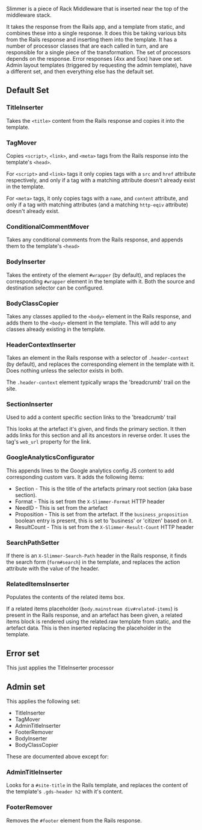 Slimmer is a piece of Rack Middleware that is inserted near the top of the middleware stack.

It takes the response from the Rails app, and a template from static, and combines these into a single response.  It does this be taking various bits from the Rails response and inserting them into the template.  It has a number of processor classes that are each called in turn, and are responsible for a single piece of the transformation.  The set of processors depends on the response.  Error responses (4xx and 5xx) have one set.  Admin layout templates (triggered by requesting the admin template), have a different set, and then everything else has the default set.

## Default Set

### TitleInserter

Takes the `<title>` content from the Rails response and copies it into the template.

### TagMover

Copies `<script>`, `<link>`, and `<meta>` tags from the Rails response into the template's `<head>`.

For `<script>` and `<link>` tags it only copies tags with a `src` and `href` attribute respectively, and only if a tag with a matching attribute doesn't already exist in the template.

For `<meta>` tags, it only copies tags with a `name`, and `content` attribute, and only if a tag with matching attributes (and a matching `http-eqiv` attribute) doesn't already exist.

### ConditionalCommentMover

Takes any conditional comments from the Rails response, and appends them to the template's `<head>`

### BodyInserter

Takes the entirety of the element `#wrapper` (by default), and replaces the corresponding `#wrapper` element in the template with it.  Both the source and destination selector can be configured.

### BodyClassCopier

Takes any classes applied to the `<body>` element in the Rails response, and adds them to the `<body>` element in the template.  This will add to any classes already existing in the template.

### HeaderContextInserter

Takes an element in the Rails response with a selector of `.header-context` (by default), and replaces the corresponding element in the template with it.  Does nothing unless the selector exists in both.

The `.header-context` element typically wraps the 'breadcrumb' trail on the site.

### SectionInserter

Used to add a content specific section links to the 'breadcrumb' trail

This looks at the artefact it's given, and finds the primary section.  It then adds links for this section and all its ancestors in reverse order.  It uses the tag's `web_url` property for the link.

### GoogleAnalyticsConfigurator

This appends lines to the Google analytics config JS content to add corresponding custom vars.  It adds the following items:

* Section - This is the title of the artefacts primary root section (aka base section).
* Format - This is set from the `X-Slimmer-Format` HTTP header
* NeedID - This is set from the artefact
* Proposition - This is set from the artefact.  If the `business_proposition` boolean entry is present, this is set to 'business' or 'citizen' based on it.
* ResultCount - This is set from the `X-Slimmer-Result-Count` HTTP header

### SearchPathSetter

If there is an `X-Slimmer-Search-Path` header in the Rails response, it finds the search form (`form#search`) in the template, and replaces the action attribute with the value of the header.

### RelatedItemsInserter

Populates the contents of the related items box.

If a related items placeholder (`body.mainstream div#related-items`) is present in the Rails response, and an artefact has been given, a related items block is rendered using the related.raw template from static, and the artefact data.  This is then inserted replacing the placeholder in the template.

## Error set

This just applies the TitleInserter processor

## Admin set

This applies the following set:

* TitleInserter
* TagMover
* AdminTitleInserter
* FooterRemover
* BodyInserter
* BodyClassCopier

These are documented above except for:

### AdminTitleInserter

Looks for a `#site-title` in the Rails template, and replaces the content of the template's `.gds-header h2` with it's content.

### FooterRemover

Removes the `#footer` element from the Rails response.
